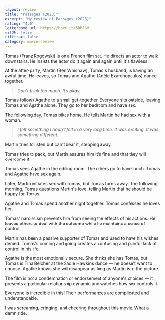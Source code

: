 ```yaml
---
layout: review
title: "Passages (2023)"
excerpt: "My review of Passages (2023)"
rating: "4.0"
letterboxd_url: https://boxd.it/5hMJSV
mst3k: false
rifftrax: false
category: movie-review
---
```


Tomas (Franz Rogowski) is on a French film set. He directs an actor to walk downstairs. He insists the actor do it again and again until it's flawless.

At the after-party, Martin (Ben Whishaw), Tomas's husband, is having an awful time. He leaves, so Tomas and Agathe (Adèle Exarchopoulos) dance together.

<blockquote><i>Don't think too much. It's okay.</i></blockquote>Tomas follows Agathe to a small get-together. Everyone sits outside, leaving Tomas and Agathe alone. They go to her bedroom and have sex.

The following day, Tomas bikes home. He tells Martin he had sex with a woman.

<blockquote><i>I felt something I hadn't felt in a very long time. It was exciting. It was something different.</i></blockquote>Martin tries to listen but can't bear it, stepping away.

Tomas tries to pack, but Martin assures him it's fine and that they will overcome it.

Tomas sees Agathe in the editing room. The others go to have lunch. Tomas and Agathe have sex again.

Later, Martin initiates sex with Tomas, but Tomas turns away. The following morning, Tomas questions Martin's love, telling Martin that he should be happy for Tomas.

Agathe and Tomas spend another night together. Tomas confesses he loves her.

Tomas' narcissism prevents him from seeing the effects of his actions. He leaves others to deal with the outcome while he maintains a sense of control.

Martin has been a passive supporter of Tomas and used to have his wishes denied. Tomas's coming and going creates a confusing and painful lack of control in his life.

Agathe is the most emotionally secure. She thinks she has Tomas, but Tomas is Tina Belcher at the Sadie Hawkins dance — he doesn't want to choose. Agathe knows she will disappear as long as Martin is in the picture.

The film is not a condemnation or endorsement of anyone's choices — it presents a particular relationship dynamic and watches how sex controls it.

Everyone is incredible in this! Their performances are complicated and understandable.

I was screaming, cringing, and cheering throughout this movie. What a damn ride.
